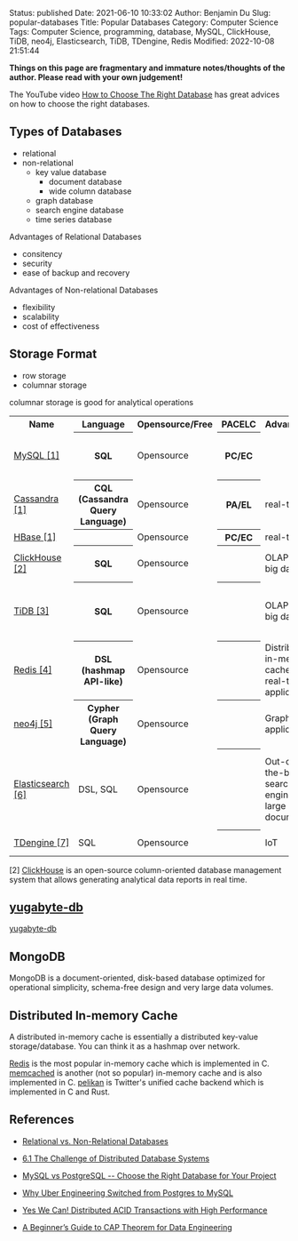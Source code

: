 Status: published
Date: 2021-06-10 10:33:02
Author: Benjamin Du
Slug: popular-databases
Title: Popular Databases
Category: Computer Science
Tags: Computer Science, programming, database, MySQL, ClickHouse, TiDB, neo4j, Elasticsearch, TiDB, TDengine, Redis
Modified: 2022-10-08 21:51:44

**Things on this page are fragmentary and immature notes/thoughts of the author. Please read with your own judgement!**

The YouTube video
[How to Choose The Right Database](https://www.youtube.com/watch?v=kkeFE6iRfMM)
has great advices on how to choose the right databases.

## Types of Databases

- relational 
- non-relational 
  - key value database
    - document database
    - wide column database
  - graph database
  - search engine database
  - time series database

Advantages of Relational Databases
- consitency
- security
- ease of backup and recovery

Advantages of Non-relational Databases
- flexibility
- scalability
- cost of effectiveness

## Storage Format

- row storage
- columnar storage

columnar storage is good for analytical operations


<table style="width:100%">
  <tr>
    <th> Name </th>
    <th> Language </th>
    <th> Opensource/Free </th>
    <th> PACELC </th>
    <th> Advantages </th>
    <th> Disadvantages </th>
    <th> Comment </th>
  </tr>
  <tr>
    <td> 
    <a href="https://github.com/mysql"> MySQL </a>
    <a href="#footnote7">[1]</a>
    </td>
    <th> SQL </th>
    <td> Opensource </td>
    <th> PC/EC </th>
    <td> </td>
    <td> </td>
    <td> the most popular opensource RDBMS </td>
  </tr>
  <tr>
    <td> 
    <a href=""> Cassandra </a>
    <a href="#footnote7">[1]</a>
    </td>
    <th> CQL (Cassandra <br> Query Language) </th>
    <td> Opensource </td>
    <th> PA/EL </th>
    <td> real-time </td>
    <td> no join </td>
    <td> </td>
  </tr>
  <tr>
    <td> 
    <a href=""> HBase </a>
    <a href="#footnote7">[1]</a>
    </td>
    <th> </th>
    <td> Opensource </td>
    <th> PC/EC </th>
    <td> real-time </td>
    <td> no join </td>
    <td> </td>
  </tr>
  <tr>
    <td> 
    <a href="https://github.com/ClickHouse/ClickHouse"> ClickHouse </a>
    <a href="#footnote7">[2]</a>
    </td>
    <th> SQL </th>
    <td> Opensource </td>
    <th> </th>
    <td> OLAP for big data </td>
    <td> </td>
    <td> Has very good performance </td>
  </tr>
  <tr>
    <td> 
    <a href="https://github.com/pingcap/tidb"> TiDB </a>
    <a href="#footnote7">[3]</a>
    </td>
    <th> SQL </th>
    <td> Opensource </td>
    <th> </th>
    <td> OLAP for big data </td>
    <td> </td>
    <td> good performance, support integration with Spark </td>
  </tr>
  <tr>
    <td> 
    <a href="https://github.com/redis"> Redis </a>
    <a href="#footnote7">[4]</a>
    </td>
    <th> DSL (hashmap <br> API-like) </th>
    <td> Opensource </td>
    <th> </th>
    <td> Distributed in-memory cache for real-time applications </td>
    <td> Queries or joins </td>
    <td> </td>
  </tr>
  <tr>
    <td> 
    <a href="https://github.com/neo4j"> neo4j </a>
    <a href="#footnote7">[5]</a>
    </td>
    <th> Cypher (Graph <br> Query Language) </th>
    <td> Opensource </td>
    <th> </th>
    <td> Graph applications </td>
    <td> </td>
    <td> The most popular graph database </td>
  </tr>
  <tr>
    <td> 
    <a href="https://github.com/elastic"> Elasticsearch </a>
    <a href="#footnote7">[6]</a>
    </td>
    <td> DSL, SQL </td>
    <td> Opensource </td>
    <th> </th>
    <td> Out-of-the-box search engine for large documents </td>
    <td> </td>
    <td> Designed as a search engine but also popularly used as a database </td>
  </tr>
  <tr>
    <td> 
    <a href="https://github.com/taosdata/TDengine"> TDengine </a>
    <a href="#footnote7">[7]</a>
    </td>
    <td> SQL </td>
    <td> Opensource </td>
    <th> </th>
    <td> IoT </td>
    <td> </td>
    <td> IoT, good performance </td>
  </tr>
</table>

[2] [ClickHouse](https://github.com/ClickHouse/ClickHouse)
is an open-source column-oriented database management system 
that allows generating analytical data reports in real time.

## [yugabyte-db](https://github.com/YugaByte/yugabyte-db)
[yugabyte-db](https://github.com/YugaByte/yugabyte-db)

## MongoDB
MongoDB is a document-oriented, disk-based database optimized 
for operational simplicity, schema-free design and very large data volumes. 

## Distributed In-memory Cache

A distributed in-memory cache is essentially a distributed key-value storage/database.
You can think it as a hashmap over network.

[Redis](https://github.com/redis)
is the most popular in-memory cache which is implemented in C.
[memcached](https://github.com/memcached/memcached)
is another (not so popular) in-memory cache and is also implemented in C.
[pelikan](https://github.com/twitter/pelikan)
is Twitter's unified cache backend
which is implemented in C and Rust.

## References

- [Relational vs. Non-Relational Databases](https://www.youtube.com/watch?v=E9AgJnsEvG4)

- [6.1 The Challenge of Distributed Database Systems](https://berb.github.io/diploma-thesis/original/061_challenge.html)

- [MySQL vs PostgreSQL -- Choose the Right Database for Your Project](https://developer.okta.com/blog/2019/07/19/mysql-vs-postgres)

- [Why Uber Engineering Switched from Postgres to MySQL](https://eng.uber.com/postgres-to-mysql-migration/)

- [Yes We Can! Distributed ACID Transactions with High Performance](https://blog.yugabyte.com/yes-we-can-distributed-acid-transactions-with-high-performance/)

- [A Beginner’s Guide to CAP Theorem for Data Engineering](https://www.analyticsvidhya.com/blog/2020/08/a-beginners-guide-to-cap-theorem-for-data-engineering/)
